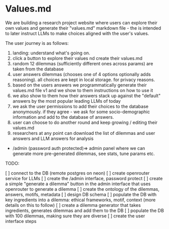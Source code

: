 # Values.md

We are building a research project website where users can explore their own values and generate their "values.md" markdown file - the is intended to later instruct LLMs to make choices aligned with the user's values.

The user journey is as follows:

1. landing: understand what's going on. 
2. click a button to explore their values nd create their values.md
3. random 12 dilemmas (sufficiently different ones across params) are taken from the database
4. user answers dilemmas (chooses one of 4 options optionally adds reasoning). all choices are kept in local storage. for privacy reasons.
5. based on the users answers we programmatically generate their values.md file v1 and we show to them instructions on how to use it
6. we also show to them how their answers stack up against the "default" answers by the most popular leading LLMs of today
7. we ask the user permissions to add their choices to the database anonymously. if they agree - we ask for some socio-demographic information and add to the database of answers.
8. user can choose to do another round and keep growing / editing their values.md
9. researchers at any point can download the list of dilemmas and user answers and LLM answers for analysis


- /admin (password auth protected)=> admin panel where we can generate more pre-generated dilemmas, see stats, tune params etc.


TODO:

[ ] connect to the DB (remote postgres on neon)
[ ] create openrouter service for LLMs
[ ] create the /admin interface, password protect
[ ] create a simple "generate a dilemma" button in the admin interface that uses openrouter to generate a dilemma
[ ] create the ontology of the dilemmas, answers, motifs, metadata
[ ] design DB schema
[ ] populate the DB with key ingredients into a dilemma: ethical frameworks, motif, context (more details on this to follow)
[ ] create a dilemma generator that takes ingredients, generates dilemmas and add them to the DB
[ ] populate the DB with 100 dilemmas, making sure they are diverse
[ ] create the user interface steps
